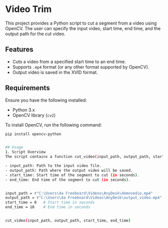 # Video Trim

This project provides a Python script to cut a segment from a video using OpenCV. The user can specify the input video, start time, end time, and the output path for the cut video.

## Features

- Cuts a video from a specified start time to an end time.
- Supports `.mp4` format (or any other format supported by OpenCV).
- Output video is saved in the XVID format.

## Requirements

Ensure you have the following installed:

- Python 3.x
- OpenCV library (`cv2`)

To install OpenCV, run the following command:

```bash
pip install opencv-python


## Usage
1. Script Overview
The script contains a function cut_video(input_path, output_path, start_time, end_time) that cuts a video file from the specified start time to the end time.

- input_path: Path to the input video file.
- output_path: Path where the output video will be saved.
- start_time: Start time of the segment to cut (in seconds).
- end_time: End time of the segment to cut (in seconds).


input_path = r"C:\Users\4a Freeboard\Videos\AnyDesk\demovedio.mp4"
output_path = r"C:\Users\4a Freeboard\Videos\AnyDesk\output_video.mp4"
start_time = 0   # Start time in seconds
end_time = 10    # End time in seconds


cut_video(input_path, output_path, start_time, end_time)
